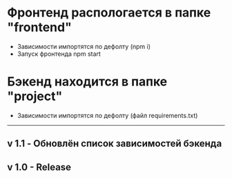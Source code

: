 # Фронтенд распологается в папке "frontend"
- Зависимости импортятся по дефолту (npm i)
- Запуск фронтенда npm start

# Бэкенд находится в папке "project"
- Зависимости импортятся по дефолту (файл requirements.txt)

---


## v 1.1 - Обновлён список зависимостей бэкенда

## v 1.0 - Release